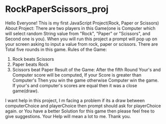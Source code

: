 # RockPaperScissors_proj
Hello Everyone!
This is my first JavaScript Project(Rock, Paper or Scissors)
About Project: There are two players in this Game(one is Computer which will select random String value from "Rock", "Paper" or "Scissors", and Second one is you). When you will run this project a prompt will pop up on your screen asking to input a value from rock, paper or scissors. There are Total five rounds in this game.
Rules of the Game:
1. Rock beats Scissors
2. Paper beats Rock
3. Scissors beat Paper
Result of the Game: After the fifth Round Your's and Computer score will be computed, If your Score is greater than Computer's Then you win the game otherwise Computer win the game. If your's and computer's scores are equal then it was a close game(draw).

I want help in this project, I m facing a problem if its a draw between computerChoice and playerChoice then prompt should ask for playerChoice again.
or You have a better Solution for this game then please feel free to give suggestions. Your Help will mean a lot to me.
Thank you.
